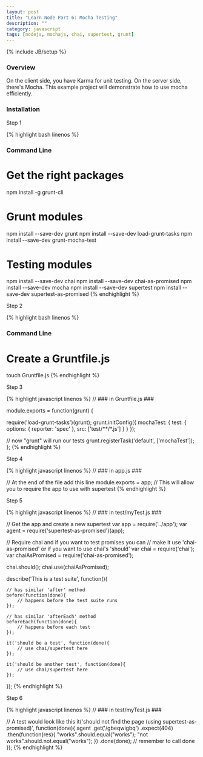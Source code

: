 ```yaml
---
layout: post
title: "Learn Node Part 6: Mocha Testing"
description: ""
category: javascript
tags: [nodejs, mochajs, chai, supertest, grunt]
---
```

{% include JB/setup %}

<!-- Overview -->
<h3>Overview</h3>

On the client side, you have Karma for unit testing. On the server side, there's Mocha. This example project will demonstrate how to use mocha efficiently.

<h3>Installation</h3>

Step 1

<!-- Code _______________________________________-->
{% highlight bash linenos %}
### Command Line ###

# Get the right packages
npm install -g grunt-cli

# Grunt modules
npm install --save-dev grunt
npm install --save-dev load-grunt-tasks
npm install --save-dev grunt-mocha-test

# Testing modules
npm install --save-dev chai
npm install --save-dev chai-as-promised
npm install --save-dev mocha
npm install --save-dev supertest
npm install --save-dev supertest-as-promised
{% endhighlight %}
<!-- /Code ^^^^^^^^^^^^^^^^^^^^^^^^^^^^^^^^^^^^^^-->

Step 2

<!-- Code _______________________________________-->
{% highlight bash linenos %}
### Command Line ###

# Create a Gruntfile.js
touch Gruntfile.js
{% endhighlight %}
<!-- /Code ^^^^^^^^^^^^^^^^^^^^^^^^^^^^^^^^^^^^^^-->

Step 3

<!-- Code _______________________________________-->
{% highlight javascript linenos %}
// ### in Gruntfile.js ###

module.exports = function(grunt) {

  require('load-grunt-tasks')(grunt);
  grunt.initConfig({
      mochaTest: {
            test: {
                options: {
                    reporter: 'spec'
                },
                src: ['test/**/*.js']
            }
        }
  });
  
  // now "grunt" will run our tests
  grunt.registerTask('default', ['mochaTest']);
};
{% endhighlight %}
<!-- /Code ^^^^^^^^^^^^^^^^^^^^^^^^^^^^^^^^^^^^^^-->

Step 4

<!-- Code _______________________________________-->
{% highlight javascript linenos %}
// ### in app.js ###

// At the end of the file add this line
module.exports = app;
// This will allow you to require the app to use with supertest
{% endhighlight %}
<!-- /Code ^^^^^^^^^^^^^^^^^^^^^^^^^^^^^^^^^^^^^^-->

Step 5

<!-- Code _______________________________________-->
{% highlight javascript linenos %}
// ### in test/myTest.js ###

// Get the app and create a new supertest
var app = require('../app');
var agent = require('supertest-as-promised')(app);

// Require chai and if you want to test promises you can
// make it use 'chai-as-promised' or if you want to use chai's 'should'
var chai = require('chai');
var chaiAsPromised = require('chai-as-promised');

chai.should();
chai.use(chaiAsPromised);

describe('This is a test suite', function(){
    
    // has similar 'after' method
    before(function(done){
        // happens before the test suite runs
    });
    
    // has similar 'afterEach' method
    beforeEach(function(done){
        // happens before each test
    });

    it('should be a test', function(done){
        // use chai/supertest here
    });

    it('should be another test', function(done){
        // use chai/supertest here
    });
});
{% endhighlight %}
<!-- /Code ^^^^^^^^^^^^^^^^^^^^^^^^^^^^^^^^^^^^^^-->

Step 6

<!-- Code _______________________________________-->
{% highlight javascript linenos %}
// ### in test/myTest.js ###

// A test would look like this
it('should not find the page (using supertest-as-promised)', function(done){
    agent
        .get('/gbeqwigbq')
        .expect(404)
        .then(function(res){
            "works".should.equal("works");
            "not works".should.not.equal("works");
        })
        .done(done);  // remember to call done
});
{% endhighlight %}
<!-- /Code ^^^^^^^^^^^^^^^^^^^^^^^^^^^^^^^^^^^^^^-->